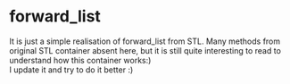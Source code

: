 # forward_list

It is just a simple realisation of forward_list from STL. Many methods from original STL container absent here, but it is still quite interesting to read to understand how this container works:)  
I update it and try to do it better :)
